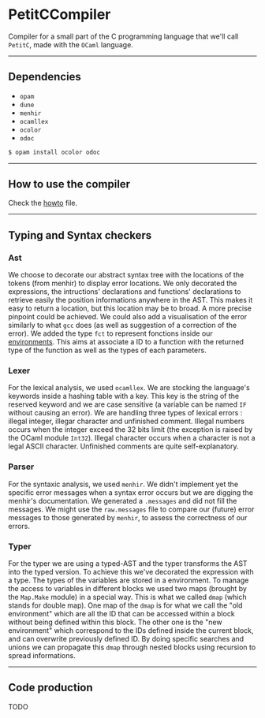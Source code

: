 # PetitCCompiler

Compiler for a small part of the C programming language that we'll call `PetitC`, made with the `OCaml` language.

---


## Dependencies

- `opam`
- `dune`
- `menhir`
- `ocamllex`
- `ocolor`
- `odoc` 

```sh
$ opam install ocolor odoc
```

---


## How to use the compiler

Check the [howto](HOWTO.md) file.

---


## Typing and Syntax checkers

### Ast

We choose to decorate our abstract syntax tree with the locations of the tokens (from menhir) to display error locations. We only decorated the expressions, the intructions' declarations and functions' declarations to retrieve easily the position informations anywhere in the AST. This makes it easy to return a location, but this location may be to broad. A more precise pinpoint could be achieved. We could also add a visualisation of the error similarly to what `gcc` does (as well as suggestion of a correction of the error).
We added the type `fct` to represent fonctions inside our [environments](#typer). This aims at associate a ID to a function with the returned type of the function as well as the types of each parameters. 


### Lexer

For the lexical analysis, we used `ocamllex`. We are stocking the language's keywords inside a hashing table with a key. This key is the string of the reserved keyword and we are case sensitive (a variable can be named `IF` without causing an error). We are handling three types of lexical errors : illegal integer, illegar character and unfinished comment. Illegal numbers occurs when the integer exceed the 32 bits limit (the exception is raised by the OCaml module `Int32`). Illegal character occurs when a character is not a legal ASCII character. Unfinished comments are quite self-explanatory. 


### Parser

For the syntaxic analysis, we used `menhir`. We didn't implement yet the specific error messages when a syntax error occurs but we are digging the menhir's documentation. We generated a `.messages` and did not fill the messages. We might use the `raw.messages` file to compare our (future) error messages to those generated by `menhir`, to assess the correctness of our errors.


### Typer

For the typer we are using a typed-AST and the typer transforms the AST into the typed version. To achieve this we've decorated the expression with a type. The types of the variables are stored in a environment. To manage the access to variables in different blocks we used two maps (brought by the `Map.Make` module) in a special way. This is what we called `dmap` (which stands for double map). One map of the `dmap` is for what we call the "old environment" which are all the ID that can be accessed within a block without being defined within this block. The other one is the "new environment" which correspond to the IDs defined inside the current block, and can overwrite previously defined ID. By doing specific searches and unions we can propagate this `dmap` through nested blocks using recursion to spread informations.


---


## Code production

TODO